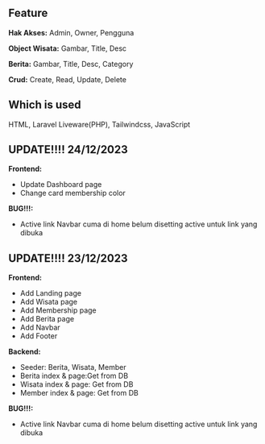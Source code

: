 ## Feature

**Hak Akses:** Admin, Owner, Pengguna

**Object Wisata:** Gambar, Title, Desc

**Berita:** Gambar, Title, Desc, Category

**Crud:** Create, Read, Update, Delete

## Which is used

HTML, Laravel Liveware(PHP), Tailwindcss, JavaScript

## UPDATE!!!! 24/12/2023

**Frontend:**

-   Update Dashboard page
-   Change card membership color

**BUG!!!:**

-   Active link Navbar cuma di home belum disetting active untuk link yang dibuka

## UPDATE!!!! 23/12/2023

**Frontend:**

-   Add Landing page
-   Add Wisata page
-   Add Membership page
-   Add Berita page
-   Add Navbar
-   Add Footer

**Backend:**

-   Seeder: Berita, Wisata, Member
-   Berita index & page:Get from DB
-   Wisata index & page: Get from DB
-   Member index & page: Get from DB

**BUG!!!:**

-   Active link Navbar cuma di home belum disetting active untuk link yang dibuka
